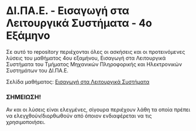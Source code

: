 # ΔΙ.ΠΑ.Ε. - Εισαγωγή στα Λειτουργικά Συστήματα - 4ο Εξάμηνο

Σε αυτό το repository περιέχονται όλες οι ασκήσεις και οι προτεινόμενες λύσεις του μαθήματος 4ου εξαμήνου, Εισαγωγή στα Λειτουργικά Συστήματα του Τμήματος Μηχανικών Πληροφορικής και Ηλεκτρονικών Συστημάτων του ΔΙ.ΠΑ.Ε.

Σελίδα μαθήματος: [Εισαγωγή στα Λειτουργικά Συστήματα](https://1403.iee.ihu.gr/)


### ΣΗΜΕΙΩΣΗ!
Αν και οι λύσεις είναι ελεγμένες, σίγουρα περιέχουν λάθη τα οποία πρέπει να ελεγχθούν/διορθωθούν από όποιον ενδιαφέρεται να τις χρησιμοποιήσει.

